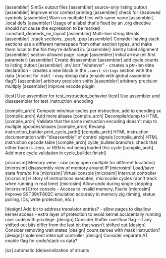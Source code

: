 [assembler] SimSx output files
[assembler] source-only listing output
[assembler] Improve error context printing
[assembler] check for shadowed symbols
[assembler] Warn on multiple files with same name
[assembler] .local defs
[assembler] Usage of a label that's fixed by an .org directive should not cause the expression to be marked .constant_depends_on_layout
[assembler] Multi-line string literals
[assembler] .stack sections, .push, .pop
[assembler] Consider having stack sections use a different namespace from other section types, and make them local to the file they're defined in.
[assembler] .kentry label alignment
[assembler] section allowed page .range
[assembler] initial arrow (nil first parameter)
[assembler] Create disassembler
[assembler] add cycle counts to listing output
[assembler] .str/.kstr "whatever" - creates a ptr+len data declaration - creates a new block in the `.const strings` section with the data (.kconst for .kstr) - may dedup data (enable with global assembler flag?)
[assembler] arbitrary precision shifts
[assembler] arbitrary precision multiply
[assembler] improve vscode plugin

[test] Use assembler for test_instruction_behavior
[test] Use assembler and disassembler for test_instruction_encoding

[compile_arch] Compute min/max cycles per instruction, add to encoding sx
[compile_arch] Add more aliases
[compile_arch] Decompile/dump to HTML
[compile_arch] Validate that the same instruction encoding doesn't map to multiple opcodes/aliases
[compile_arch] Revamp instruction_builder.print_cycle_path()
[compile_arch] HTML instruction documentation with "disassembly" of control signals
[compile_arch] HTML instruction opcode table
[compile_arch] cycle_builder.branch(): check that either base is .zero, or RSN is not being loaded this cycle
[compile_arch] Add more cycle validation in cycle_builder.finish()

[microsim] Memory view - raw (may open multiple for different locations)
[microsim] disassembly view of memory around IP
[microsim] Load/save state from/to file
[microsim] Virtual console
[microsim] Interrupt controller
[microsim] History of instructions executed, microcode cycles (don't track when running in real time)
[microsim] Allow undo during single stepping
[microsim] Error console - Access to invalid memory, Faults
[microsim] Improve SST39VF802C emulation accuracy in memory.zig (timing, status polling, IDs, write protection, etc.)

[design] Add bit to address translator entries? - allow pages to disallow kernel access - extra layer of protection to avoid kernel accidentally running user code with privilege.
[design] Consider Shifter overflow flag - if any shifted out bits differ from the last bit that wasn't shifted out
[design] Consider removing wait states
[design] count zeroes with mask instruction?
[design] Implement interrupt controller
[design] Consider separate AT enable flag for code/stack vs data?

[sx] automatic (de)serialization of structs